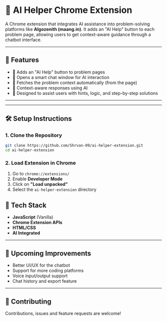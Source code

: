 # 🤖 AI Helper Chrome Extension

A Chrome extension that integrates AI assistance into problem-solving platforms like **Algozenith (maang.in)**. It adds an "AI Help" button to each problem page, allowing users to get context-aware guidance through a chatbot interface.

---

## 🚀 Features

- 🔘 Adds an "AI Help" button to problem pages
- 💬 Opens a smart chat window for AI interaction
- 🧠 Fetches the problem context automatically (from the page)
- 🤖 Context-aware responses using AI
- 🎯 Designed to assist users with hints, logic, and step-by-step solutions

---


---

## 🛠️ Setup Instructions

### 1. Clone the Repository

```bash
git clone https://github.com/Shrvan-09/ai-helper-extension.git
cd ai-helper-extension
```

### 2. Load Extension in Chrome

1. Go to `chrome://extensions/`
2. Enable **Developer Mode**
3. Click on **"Load unpacked"**
4. Select the `ai-helper-extension` directory


## 🧩 Tech Stack

- **JavaScript** (Vanilla)
- **Chrome Extension APIs**
- **HTML/CSS**
- **AI Integrated** 

---

## 📌 Upcoming Improvements

- Better UI/UX for the chatbot
- Support for more coding platforms
- Voice input/output support
- Chat history and export feature

---

## 🤝 Contributing

Contributions, issues and feature requests are welcome! 

